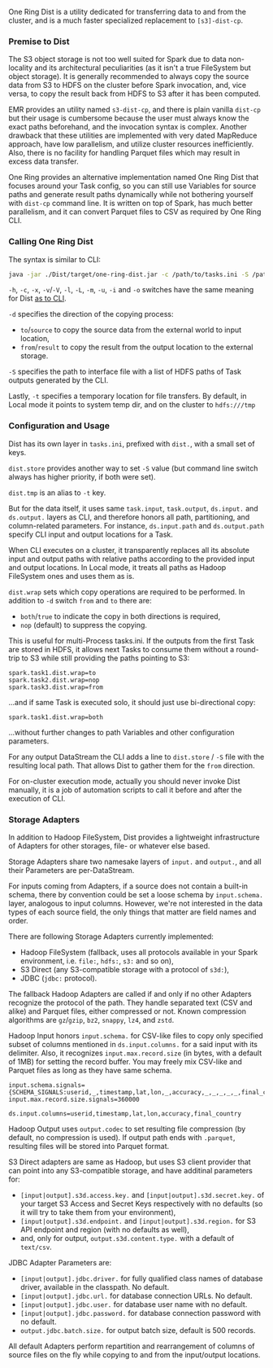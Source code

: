 One Ring Dist is a utility dedicated for transferring data to and from the cluster, and is a much faster specialized replacement to `[s3]-dist-cp`.

### Premise to Dist

The S3 object storage is not too well suited for Spark due to data non-locality and its architectural peculiarities (as it isn't a true FileSystem but object storage). It is generally recommended to always copy the source data from S3 to HDFS on the cluster before Spark invocation, and, vice versa, to copy the result back from HDFS to S3 after it has been computed.

EMR provides an utility named `s3-dist-cp`, and there is plain vanilla `dist-cp` but their usage is cumbersome because the user must always know the exact paths beforehand, and the invocation syntax is complex. Another drawback that these utilities are implemented with very dated MapReduce approach, have low parallelism, and utilize cluster resources inefficiently. Also, there is no facility for handling Parquet files which may result in excess data transfer.

One Ring provides an alternative implementation named One Ring Dist that focuses around your Task config, so you can still use Variables for source paths and generate result paths dynamically while not bothering yourself with `dist-cp` command line. It is written on top of Spark, has much better parallelism, and it can convert Parquet files to CSV as required by One Ring CLI.

### Calling One Ring Dist

The syntax is similar to CLI:
```bash
java -jar ./Dist/target/one-ring-dist.jar -c /path/to/tasks.ini -S /path/to/dist_interface.file -d DIRECTION -x spark.meta
```

`-h`, `-c`, `-x`, `-v`/`-V`, `-l`, `-L`, `-m`, `-u`, `-i` and `-o` switches have the same meaning for Dist [as to CLI](EXECUTE.md).

`-d` specifies the direction of the copying process:
* `to`/`source` to copy the source data from the external world to input location,
* `from`/`result` to copy the result from the output location to the external storage.

`-S` specifies the path to interface file with a list of HDFS paths of Task outputs generated by the CLI.

Lastly, `-t` specifies a temporary location for file transfers. By default, in Local mode it points to system temp dir, and on the cluster to `hdfs:///tmp`

### Configuration and Usage

Dist has its own layer in `tasks.ini`, prefixed with `dist.`, with a small set of keys.

`dist.store` provides another way to set `-S` value (but command line switch always has higher priority, if both were set).

`dist.tmp` is an alias to `-t` key.

But for the data itself, it uses same `task.input`, `task.output`, `ds.input.` and `ds.output.` layers as CLI, and therefore honors all path, partitioning, and column-related parameters. For instance, `ds.input.path` and `ds.output.path` specify CLI input and output locations for a Task.

When CLI executes on a cluster, it transparently replaces all its absolute input and output paths with relative paths according to the provided input and output locations. In Local mode, it treats all paths as Hadoop FileSystem ones and uses them as is.

`dist.wrap` sets which copy operations are required to be performed. In addition to `-d` switch `from` and `to` there are:
* `both`/`true` to indicate the copy in both directions is required,
* `nop` (default) to suppress the copying.

This is useful for multi-Process tasks.ini. If the outputs from the first Task are stored in HDFS, it allows next Tasks to consume them without a round-trip to S3 while still providing the paths pointing to S3:
```properties
spark.task1.dist.wrap=to
spark.task2.dist.wrap=nop
spark.task3.dist.wrap=from
```
...and if same Task is executed solo, it should just use bi-directional copy:
```properties
spark.task1.dist.wrap=both
```
...without further changes to path Variables and other configuration parameters.

For any output DataStream the CLI adds a line to `dist.store` / `-S` file with the resulting local path. That allows Dist to gather them for the `from` direction.

For on-cluster execution mode, actually you should never invoke Dist manually, it is a job of automation scripts to call it before and after the execution of CLI.

### Storage Adapters

In addition to Hadoop FileSystem, Dist provides a lightweight infrastructure of Adapters for other storages, file- or whatever else based.

Storage Adapters share two namesake layers of `input.` and `output.`, and all their Parameters are per-DataStream.

For inputs coming from Adapters, if a source does not contain a built-in schema, there by convention could be set a loose schema by `input.schema.` layer, analogous to input columns. However, we're not interested in the data types of each source field, the only things that matter are field names and order.

There are following Storage Adapters currently implemented:
* Hadoop FileSystem (fallback, uses all protocols available in your Spark environment, i.e. `file:`, `hdfs:`, `s3:` and so on),
* S3 Direct (any S3-compatible storage with a protocol of `s3d:`),
* JDBC (`jdbc:` protocol).

The fallback Hadoop Adapters are called if and only if no other Adapters recognize the protocol of the path. They handle separated text (CSV and alike) and Parquet files, either compressed or not. Known compression algorithms are `gz`/`gzip`, `bz2`, `snappy`, `lz4`, and `zstd`.

Hadoop Input honors `input.schema.` for CSV-like files to copy only specified subset of columns mentioned in `ds.input.columns.` for a said input with its delimiter. Also, it recognizes `input.max.record.size` (in bytes, with a default of 1MB) for setting the record buffer. You may freely mix CSV-like and Parquet files as long as they have same schema.
```properties
input.schema.signals={SCHEMA_SIGNALS:userid,_,timestamp,lat,lon,_,accuracy,_,_,_,_,_,final_country,_,_,_,_,_,_,_,_,_,_,_}
input.max.record.size.signals=360000

ds.input.columns=userid,timestamp,lat,lon,accuracy,final_country
```

Hadoop Output uses `output.codec` to set resulting file compression (by default, no compression is used). If output path ends with `.parquet`, resulting files will be stored into Parquet format.

S3 Direct adapters are same as Hadoop, but uses S3 client provider that can point into any S3-compatible storage, and have additinal parameters for:
* `[input|output].s3d.access.key.` and `[input|output].s3d.secret.key.` of your target S3 Access and Secret Keys respectively with no defaults (so it will try to take them from your environment),
* `[input|output].s3d.endpoint.` and `[input|output].s3d.region.` for S3 API endpoint and region (with no defaults as well),
* and, only for output, `output.s3d.content.type.` with a default of `text/csv`.

JDBC Adapter Parameters are:
* `[input|output].jdbc.driver.` for fully qualified class names of database driver, available in the classpath. No default.
* `[input|output].jdbc.url.` for database connection URLs. No default.
* `[input|output].jdbc.user.` for database user name with no default.
* `[input|output].jdbc.password.` for database connection password with no default.
* `output.jdbc.batch.size.` for output batch size, default is 500 records.

All default Adapters perform repartition and rearrangement of columns of source files on the fly while copying to and from the input/output locations.
